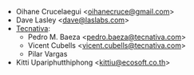 - Oihane Crucelaegui \<<oihanecruce@gmail.com>\>
- Dave Lasley \<<dave@laslabs.com>\>
- [Tecnativa](https://www.tecnativa.com):
  - Pedro M. Baeza \<<pedro.baeza@tecnativa.com>\>
  - Vicent Cubells \<<vicent.cubells@tecnativa.com>\>
  - Pilar Vargas
- Kitti Upariphutthiphong \<<kittiu@ecosoft.co.th>\>
